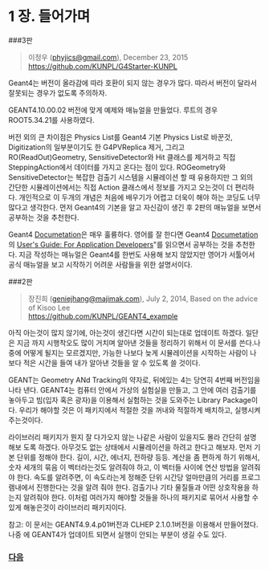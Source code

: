 # 1 장. 들어가며

###3판 
> 이정우 (phyjics@gmail.com), December 23, 2015  
> https://github.com/KUNPL/G4Starter-KUNPL

Geant4는 버전이 올라감에 따라 호환이 되지 않는 경우가 많다. 따라서 버전이 달라서 잘못되는 경우가 없도록 주의하자.

GEANT4.10.00.02 버전에 맞게 예제와 매뉴얼을 만들었다. 루트의 경우 ROOT5.34.21를 사용하였다. 

버전 외의 큰 차이점은 Physics List를 Geant4 기본 Physics List로 바꾼것, Digitization의 일부분이기도 한 G4PVReplica 제거,  그리고 RO(ReadOut)Geometry, SensitiveDetector와 Hit 클래스를 제거하고 직접 SteppingAction에서 데이터를 가지고 온다는 점이 있다. ROGeometry와 SensitiveDetector는 복잡한 검출기 시스템을 시뮬레이션 할 때 유용하지만 그 외의 간단한 시뮬레이션에서는 직접 Action 클래스에서 정보를 가지고 오는것이 더 편리하다. 개인적으로 이 두개의 개념은 처음에 배우기가 어렵고 더욱이 해야 하는 코딩도 너무 많다고 생각한다. 먼저 Geant4의 기본을 알고 자신감이 생긴 후 2판의 매뉴얼을 보면서 공부하는 것을 추천한다.

Geant4 [Documetation](http://geant4.cern.ch/support/userdocuments.shtml)은 매우 훌륭하다. 영어를 잘 한다면 Geant4 [Documetation](http://geant4.cern.ch/support/userdocuments.shtml)의 [User's Guide: For Application Developers](http://geant4.web.cern.ch/geant4/UserDocumentation/UsersGuides/ForApplicationDeveloper/html/index.html)"를 읽으면서 공부하는 것을 추천한다. 지금 작성하는 매뉴얼은 Geant4를 한번도 사용해 보지 않았지만 영어가 서툴어서 공식 매뉴얼을 보고 시작하기 어려운 사람들을 위한 설명서이다.

###2판 
> 장진희 (geniejhang@majimak.com), July 2, 2014, Based on the advice of Kisoo Lee  
> https://github.com/KUNPL/GEANT4_example

아직 아는것이 많지 않기에, 아는것이 생긴다면 시간이 되는대로 업데이트 하겠다. 일단은 지금 까지 시행착오도 많이 거치며 알아낸 것들을 정리하기 위해서 이 문서를 쓴다.나중에 어떻게 될지는 모르겠지만, 가능한 나보다 늦게 시뮬레이션을 시작하는 사람이 나보다 적은 시간을 들여 내가 알아낸 것들을 알 수 있도록 쓸 것이다.

GEANT는 Geometry ANd Tracking의 약자로, 뒤에있는 4는 당연히 4번째 버전임을 나타 낸다. GEANT4는 컴퓨터 안에서 가상의 실험실을 만들고, 그 안에 여러 검출기를 놓아두고 빔(입자 혹은 광자)을 이용해서 실험하는 것을 도와주는 Library Package이다. 우리가 해야할 것은 이 패키지에서 적절한 것을 꺼내와 적절하게 배치하고, 실행시켜주는것이다.

라이브러리 패키지가 뭔지 잘 다가오지 않는 나같은 사람이 있을지도 몰라 간단히 설명해보 도록 하겠다. 아무것도 없는 상태에서 시뮬레이션을 하려고 한다고 해보자. 먼저 기본 단위를 정해야 한다. 길이, 시간, 에너지, 전하량 등등. 계산을 좀 편하게 하기 위해서, 숫자 세개의 묶음 이 벡터라는것도 알려줘야 하고, 이 벡터들 사이에 연산 방법을 알려줘야 한다. 속도를 알려주면, 이 속도라는게 정해준 단위 시간당 얼마만큼의 거리를 프로그램내에서 진행한다는 것을 알려 줘야 한다. 검출기나 기타 물질들과 어떤 상호작용을 하는지 알려줘야 한다. 이처럼 여러가지 해야할 것들을 하나의 패키지로 묶어서 사용할 수 있게 해놓은것이 라이브러리 패키지이다.

참고: 이 문서는 GEANT4.9.4.p01버전과 CLHEP 2.1.0.1버전을 이용해서 만들어졌다. 나중 에 GEANT4가 업데이트 되면서 실행이 안되는 부분이 생길 수도 있다.

### [다음](https://github.com/KUNPL/G4Starter-KUNPL/blob/master/manual/Chapter2-Concept.md)

